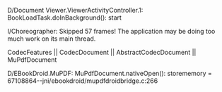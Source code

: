 D/Document Viewer.ViewerActivityController.1: BookLoadTask.doInBackground(): start

I/Choreographer: Skipped 57 frames!  The application may be doing too much work on its main thread.
  
  CodecFeatures
       ||
  CodecDocument
       ||
AbstractCodecDocument
       ||
 MuPdfDocument

D/EBookDroid.MuPDF: MuPdfDocument.nativeOpen(): storememory = 67108864--jni/ebookdroid/mupdfdroidbridge.c:266
